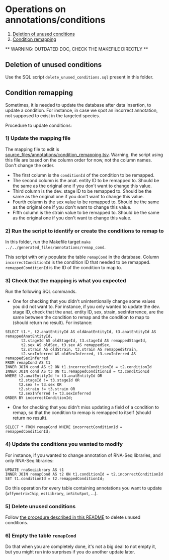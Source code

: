 # Operations on annotations/conditions

1. [Deletion of unused conditions](#deletion-of-unused-conditions)
2. [Condition remapping](#condition-remapping)

** WARNING: OUTDATED DOC, CHECK THE MAKEFILE DIRECTLY **

## Deletion of unused conditions

Use the SQL script `delete_unused_conditions.sql` present in this folder.


## Condition remapping

Sometimes, it is needed to update the database after data insertion, to update a condition.
For instance, in case we spot an incorrect annotation, not supposed to exist
in the targeted species.

Procedure to update conditions:

### 1) Update the mapping file

The mapping file to edit is [source_files/annotations/condition_remapping.tsv](../../source_files/annotations/condition_remapping.tsv). Warning, the script using this file are based on
the column order for now, not the column names. Don't change the order.

* The first column is the `conditionId` of the condition to be remapped.
* The second column is the anat. entity ID to be remapped to. Should be the same
as the original one if you don't want to change this value.
* Third column is the dev. stage ID to be remapped to. Should be the same
as the original one if you don't want to change this value.
* Fourth column is the sex value to be remapped to. Should be the same
as the original one if you don't want to change this value.
* Fifth column is the strain value to be remapped to. Should be the same
as the original one if you don't want to change this value.

### 2) Run the script to identify or create the conditions to remap to

In this folder, run the Makefile target `make ../../generated_files/annotations/remap_cond`.

This script with only populate the table `remapCond` in the database. Column `incorrectConditionId`
is the condition ID that needed to be remapped. `remappedConditionId` is the ID of the condition
to map to.

### 3) Check that the mapping is what you expected

Run the following SQL commands.

* One for checking that you didn't unintentionally change some values you did not want to.
For instance, if you only wanted to update the dev. stage ID, check that the anat. entity ID,
sex, strain, sexInferrence, are the same between the condition to remap and the condition to map to
(should return no result).
For instance:

```
SELECT t1.*, t2.anatEntityId AS oldAnatEntityId, t3.anatEntityId AS remappedAnatEntityId,
       t2.stageId AS oldStageId, t3.stageId AS remappedStageId,
       t2.sex AS oldSex, t3.sex AS remappedSex,
       t2.strain AS oldStrain, t3.strain AS remappedStrain,
       t2.sexInferred AS oldSexInferred, t3.sexInferred AS remappedSexInferred
FROM remapCond AS t1
INNER JOIN cond AS t2 ON t1.incorrectConditionId = t2.conditionId
INNER JOIN cond AS t3 ON t1.remappedConditionId = t3.conditionId
WHERE t2.anatEntityId != t3.anatEntityId OR
      t2.stageId != t3.stageId OR
      t2.sex != t3.sex OR
      t2.strain != t3.strain OR
      t2.sexInferred != t3.sexInferred
ORDER BY incorrectConditionId;
```

* One for checking that you didn't miss updating a field of a condition to remap, so that
the condition to remap is remapped to itself (should return no result).

```
SELECT * FROM remapCond WHERE incorrectConditionId = remappedConditionId;
```

### 4) Update the conditions you wanted to modify

For instance, if you wanted to change annotation of RNA-Seq libraries, and only RNA-Seq libraries:

```
UPDATE rnaSeqLibrary AS t1
INNER JOIN remapCond AS t2 ON t1.conditionId = t2.incorrectConditionId
SET t1.conditionId = t2.remappedConditionId;
```

Do this operation for every table containing annotations you want to update
(`affymetrixChip`, `estLibrary`, `inSituSpot`, ...).

### 5) Delete unused conditions

Follow [the procedure described in this README](#deletion-of-unused-conditions)
to delete unused conditions.

### 6) Empty the table `remapCond`

Do that when you are completely done, it's not a big deal to not empty it,
but you might run into surprises if you do another update later.